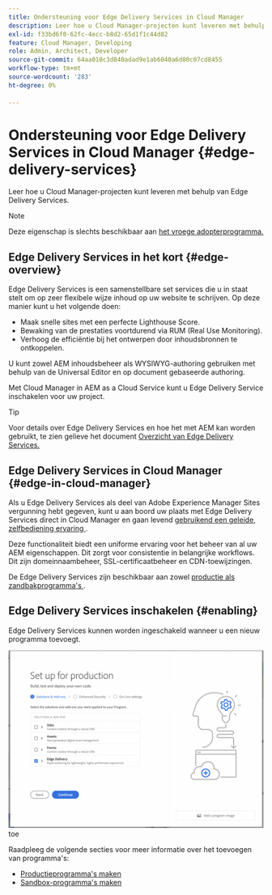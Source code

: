 ```yaml
---
title: Ondersteuning voor Edge Delivery Services in Cloud Manager
description: Leer hoe u Cloud Manager-projecten kunt leveren met behulp van Edge Delivery Services.
exl-id: f33bd6f0-62fc-4ecc-b8d2-65d1f1c44d82
feature: Cloud Manager, Developing
role: Admin, Architect, Developer
source-git-commit: 64aa010c3d840adad9e1ab6040a6d80c07cd8455
workflow-type: tm+mt
source-wordcount: '283'
ht-degree: 0%

---
```


# Ondersteuning voor Edge Delivery Services in Cloud Manager {#edge-delivery-services}

Leer hoe u Cloud Manager-projecten kunt leveren met behulp van Edge Delivery Services.

>[!NOTE]
>
>Deze eigenschap is slechts beschikbaar aan [ het vroege adopterprogramma.](/help/implementing/cloud-manager/release-notes/current.md#early-adoption)

## Edge Delivery Services in het kort {#edge-overview}

Edge Delivery Services is een samenstellbare set services die u in staat stelt om op zeer flexibele wijze inhoud op uw website te schrijven. Op deze manier kunt u het volgende doen:

* Maak snelle sites met een perfecte Lighthouse Score.
* Bewaking van de prestaties voortdurend via RUM (Real Use Monitoring).
* Verhoog de efficiëntie bij het ontwerpen door inhoudsbronnen te ontkoppelen.

U kunt zowel AEM inhoudsbeheer als WYSIWYG-authoring gebruiken met behulp van de Universal Editor en op document gebaseerde authoring.

Met Cloud Manager in AEM as a Cloud Service kunt u Edge Delivery Service inschakelen voor uw project.

>[!TIP]
>
>Voor details over Edge Delivery Services en hoe het met AEM kan worden gebruikt, te zien gelieve het document [ Overzicht van Edge Delivery Services.](/help/edge/overview.md)

## Edge Delivery Services in Cloud Manager {#edge-in-cloud-manager}

Als u Edge Delivery Services als deel van Adobe Experience Manager Sites vergunning hebt gegeven, kunt u aan boord uw plaats met Edge Delivery Services direct in Cloud Manager en gaan levend [ gebruikend een geleide, zelfbediening ervaring ](/help/implementing/cloud-manager/managing-code/private-repositories.md).

Deze functionaliteit biedt een uniforme ervaring voor het beheer van al uw AEM eigenschappen. Dit zorgt voor consistentie in belangrijke workflows. Dit zijn domeinnaambeheer, SSL-certificaatbeheer en CDN-toewijzingen.

De Edge Delivery Services zijn beschikbaar aan zowel [ productie als zandbakprogramma&#39;s ](/help/implementing/cloud-manager/getting-access-to-aem-in-cloud/program-types.md).

## Edge Delivery Services inschakelen {#enabling}

Edge Delivery Services kunnen worden ingeschakeld wanneer u een nieuw programma toevoegt.

![ voeg productieprogramma met Edge Delivery Services ](assets/add-production-program-with-edge.png) toe

Raadpleeg de volgende secties voor meer informatie over het toevoegen van programma&#39;s:

* [Productieprogramma&#39;s maken](/help/implementing/cloud-manager/getting-access-to-aem-in-cloud/creating-production-programs.md)
* [Sandbox-programma&#39;s maken](/help/implementing/cloud-manager/getting-access-to-aem-in-cloud/creating-sandbox-programs.md)
